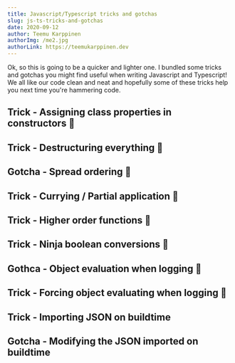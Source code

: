 ```yaml
---
title: Javascript/Typescript tricks and gotchas
slug: js-ts-tricks-and-gotchas
date: 2020-09-12
author: Teemu Karppinen
authorImg: /me2.jpg
authorLink: https://teemukarppinen.dev
---
```


Ok, so this is going to be a quicker and lighter one. I bundled some tricks and gotchas you might find useful when writing Javascript and Typescript! We all like our code clean and neat and hopefully some of these tricks help you next time you're hammering code.

## Trick - Assigning class properties in constructors 🤩



## Trick - Destructuring everything 🤩



## Gotcha - Spread ordering 🤮



## Trick - Currying / Partial application 🤩



## Trick - Higher order functions 🤩



## Trick - Ninja boolean conversions 🤩



## Gothca - Object evaluation when logging 🤮



## Trick - Forcing object evaluating when logging 🤩



## Trick - Importing JSON on buildtime



## Gotcha - Modifying the JSON imported on buildtime